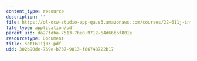 ```yaml
---
content_type: resource
description: ''
file: https://ol-ocw-studio-app-qa.s3.amazonaws.com/courses/22-611j-introduction-to-plasma-physics-i-fall-2003/302b90de769eb7379813f86748722b17_set1611j03.pdf
file_type: application/pdf
parent_uid: da27fdba-7513-7be0-9712-64d66bbf801e
resourcetype: Document
title: set1611j03.pdf
uid: 302b90de-769e-b737-9813-f86748722b17
---
```

